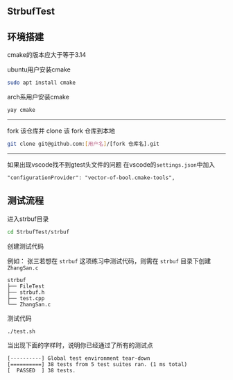 ## StrbufTest

## 环境搭建
cmake的版本应大于等于3.14

ubuntu用户安装cmake
```sh
sudo apt install cmake
```
arch系用户安装cmake
```sh
yay cmake
```
---

fork 该仓库并 clone 该 fork 仓库到本地
```sh
git clone git@github.com:[用户名]/[fork 仓库名].git 
```
---

如果出现vscode找不到gtest头文件的问题
在vscode的`settings.json`中加入
```
"configurationProvider": "vector-of-bool.cmake-tools",
```

## 测试流程

进入strbuf目录
```sh
cd StrbufTest/strbuf
```
创建测试代码 

例如：
张三若想在 `strbuf` 这项练习中测试代码，则需在 `strbuf` 目录下创建 `ZhangSan.c`
```
strbuf
├── FileTest
├── strbuf.h
├── test.cpp
└── ZhangSan.c
```
测试代码
```sh
./test.sh
```
当出现下面的字样时，说明你已经通过了所有的测试点
```
[----------] Global test environment tear-down
[==========] 38 tests from 5 test suites ran. (1 ms total)
[  PASSED  ] 38 tests.

```
